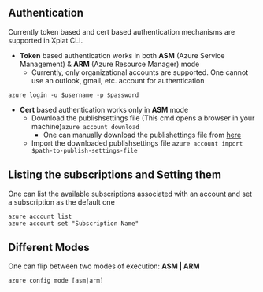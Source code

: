 ## Authentication

Currently token based and cert based authentication mechanisms are supported in Xplat CLI.

* **Token** based authentication works in both **ASM** (Azure Service Management) & **ARM** (Azure Resource Manager) mode
  * Currently, only organizational accounts are supported. One cannot use an outlook, gmail, etc. account for authentication
  
```azure login -u $username -p $password```

* **Cert** based authentication works only in **ASM** mode
  * Download the publishsettings file (This cmd opens a browser in your machine)```azure account download```
    * One can manually download the publishettings file from [here](https://manage.windowsazure.com/publishsettings/index?client=xplat) 
  * Import the downloaded publishsettings file ```azure account import $path-to-publish-settings-file```

## Listing the subscriptions and Setting them

One can list the available subscriptions associated with an account and set a subscription as the default one

```
azure account list
azure account set "Subscription Name"
```

## Different Modes
One can flip between two modes of execution: **ASM | ARM**

```azure config mode [asm|arm] ```
